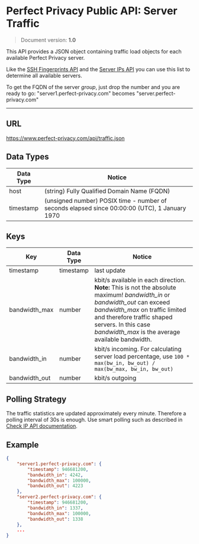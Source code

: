 # Perfect Privacy Public API: Server Traffic
>Document version: **1.0**

This API provides a JSON object containing traffic load objects for each available Perfect Privacy server.

Like the [SSH Fingerprints API](ssh-fingerprints.md) and the [Server IPs API](server-ips.md) you can use this list to determine all available servers.

To get the FQDN of the server *group*, just drop the number and you are ready to go: "server1.perfect-privacy.com" becomes "server.perfect-privacy.com"

---

## URL
https://www.perfect-privacy.com/api/traffic.json

## Data Types
Data Type | Notice
--------- | ----------------------------------------------------------------------------------------------
host      | (string) Fully Qualified Domain Name (FQDN)
timestamp | (unsigned number) POSIX time - number of seconds elapsed since 00:00:00 (UTC), 1 January 1970

## Keys
Key           | Data Type | Notice
------------- | --------- | ------------------------------------------------------------------------------
timestamp     | timestamp | last update
bandwidth_max | number    | kbit/s available in each direction.<br>**Note:** This is not the absolute maximum! *bandwidth_in* or *bandwidth_out* can exceed *bandwidth_max* on traffic limited and therefore traffic shaped servers. In this case *bandwidth_max* is the average available bandwidth.
bandwidth_in  | number    | kbit/s incoming. For calculating server load percentage, use ```100 * max(bw_in, bw_out) / max(bw_max, bw_in, bw_out)```
bandwidth_out | number    | kbit/s outgoing

## Polling Strategy
The traffic statistics are updated approximately every minute. Therefore a polling interval of 30s is enough. Use smart polling such as described in [Check IP API documentation](checkip.md#polling).

## Example
```json
{
    "server1.perfect-privacy.com": {
        "timestamp": 946681200,
        "bandwidth_in": 4242,
        "bandwidth_max": 100000,
        "bandwidth_out": 4223
    },
    "server2.perfect-privacy.com": {
        "timestamp": 946681200,
        "bandwidth_in": 1337,
        "bandwidth_max": 100000,
        "bandwidth_out": 1338
    },
    ...
}
```
